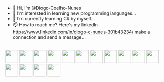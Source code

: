 - 👋 Hi, I’m @Diogo-Coelho-Nunes
- 👀 I’m interested in learning new programming languages...
- 🌱 I’m currently learning C# by myself...
- 📫 How to reach me? Here's my linkedIn https://www.linkedin.com/in/diogo-c-nunes-301b43234/ make a connection and send a message...

<div style="display: inline_block"><br>
<img height="40" width="40" src="https://cdn.jsdelivr.net/gh/devicons/devicon/icons/c/c-original.svg" />
<img height="40" width="40" src="https://cdn.jsdelivr.net/gh/devicons/devicon/icons/cplusplus/cplusplus-original.svg" />
<img height="40" width="40" src="https://cdn.jsdelivr.net/gh/devicons/devicon/icons/html5/html5-original.svg" />
<img height="40" width="40" src="https://cdn.jsdelivr.net/gh/devicons/devicon/icons/css3/css3-original.svg" />
<img height="40" width="40" src="https://cdn.jsdelivr.net/gh/devicons/devicon/icons/javascript/javascript-original.svg" />
<img height="40" width="40" src="https://cdn.jsdelivr.net/gh/devicons/devicon/icons/java/java-original-wordmark.svg" />
<img height="40" width="40" src="https://cdn.jsdelivr.net/gh/devicons/devicon/icons/react/react-original-wordmark.svg" />
<img height="40" width="40" src="https://cdn.jsdelivr.net/gh/devicons/devicon/icons/bootstrap/bootstrap-original-wordmark.svg" />
<img height="40" width="40" src="https://cdn.jsdelivr.net/gh/devicons/devicon/icons/nodejs/nodejs-original-wordmark.svg" />
<img height="40" width="40" src="https://cdn.jsdelivr.net/gh/devicons/devicon/icons/postgresql/postgresql-original-wordmark.svg" />
<img height="40" width="40" src="https://cdn.jsdelivr.net/gh/devicons/devicon/icons/django/django-plain-wordmark.svg" />
<img height="40" width="40" src="https://cdn.jsdelivr.net/gh/devicons/devicon/icons/arduino/arduino-original-wordmark.svg" />
<img height="40" width="40" src="https://cdn.jsdelivr.net/gh/devicons/devicon@latest/icons/swift/swift-original.svg" />
<img height="40" width="40" src="https://cdn.jsdelivr.net/gh/devicons/devicon@latest/icons/android/android-original-wordmark.svg" />
<img height="40" width="40" src="https://cdn.jsdelivr.net/gh/devicons/devicon@latest/icons/kotlin/kotlin-original-wordmark.svg" />
          
          

          
</div>

<!---
Diogo-Coelho-Nunes/Diogo-Coelho-Nunes is a ✨ special ✨ repository because its `README.md` (this file) appears on your GitHub profile.
You can click the Preview link to take a look at your changes.
--->

